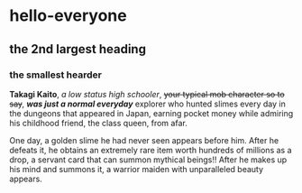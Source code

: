 # hello-everyone
## the 2nd largest heading
### the smallest hearder

**Takagi Kaito**, *a low status high schooler*, ~~your typical mob character so to say~~, ***was just a normal everyday*** explorer who hunted slimes every day in the dungeons that appeared in Japan, earning pocket money while admiring his childhood friend, the class queen, from afar.

One day, a golden slime he had never seen appears before him. After he defeats it, he obtains an extremely rare item worth hundreds of millions as a drop, a servant card that can summon mythical beings!! After he makes up his mind and summons it, a warrior maiden with unparalleled beauty appears.

